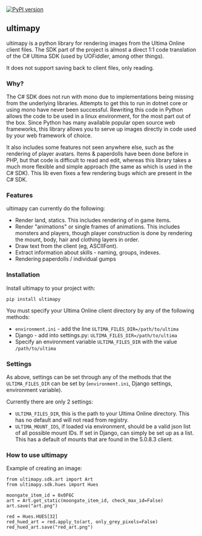 [![PyPI version](https://badge.fury.io/py/ultimapy.svg)](https://badge.fury.io/py/ultimapy)

## ultimapy

ultimapy is a python library for rendering images from the Ultima Online client files. The SDK part of the project is almost a direct 1:1 code translation of the C# Ultima SDK (used by UOFiddler, among other things).

It does not support saving back to client files, only reading.

### Why?

The C# SDK does not run with mono due to implementations being missing from the underlying libraries. Attempts to get this to run in dotnet core or using mono have never been successful. Rewriting this code in Python allows the code to be used in a linux environment, for the most part out of the box. Since Python has many available popular open source web frameworks, this library allows you to serve up images directly in code used by your web framework of choice.

It also includes some features not seen anywhere else, such as the rendering of player avatars. Items & paperdolls have been done before in PHP, but that code is difficult to read and edit, whereas this library takes a much more flexible and simple approach (the same as which is used in the C# SDK). This lib even fixes a few rendering bugs which are present in the C# SDK.

### Features
ultimapy can currently do the following:
* Render land, statics. This includes rendering of in game items.
* Render "animations" or single frames of animations. This includes monsters and players, though player construction is done by rendering the mount, body, hair and clothing layers in order.
* Draw text from the client (eg, ASCIIFont).
* Extract information about skills - naming, groups, indexes.
* Rendering paperdolls / individual gumps

### Installation
Install ultimapy to your project with:

`pip install ultimapy`

You must specify your Ultima Online client directory by any of the following methods:

* `environment.ini` - add the line `ULTIMA_FILES_DIR=/path/to/ultima `
* Django - add into settings.py: `ULTIMA_FILES_DIR=/path/to/ultima`
* Specify an environment variable `ULTIMA_FILES_DIR` with the value `/path/to/ultima`

### Settings
As above, settings can be set through any of the methods that the `ULTIMA_FILES_DIR` can be set by (`environment.ini`, Django settings, environment variable).

Currently there are only 2 settings:
* `ULTIMA_FILES_DIR`, this is the path to your Ultima Online directory. This has no default and will not read from registry.
* `ULTIMA_MOUNT_IDS`, if loaded via environment, should be a valid json list of all possible mount IDs. If set in Django, can simply be set up as a list. This has a default of mounts that are found in the 5.0.8.3 client.


### How to use ultimapy

Example of creating an image:

```
from ultimapy.sdk.art import Art
from ultimapy.sdk.hues import Hues

moongate_item_id = 0x0F6C
art = Art.get_static(moongate_item_id, check_max_id=False)
art.save("art.png")

red = Hues.HUES[32]
red_hued_art = red.apply_to(art, only_grey_pixels=False)
red_hued_art.save("red_art.png")
```
